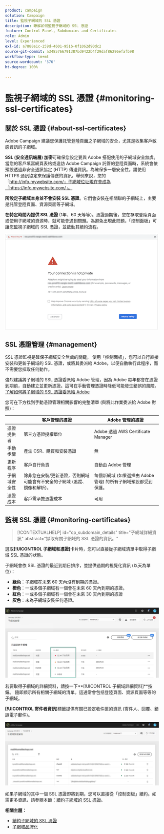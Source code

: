 ```yaml
---
product: campaign
solution: Campaign
title: 監視子網域的 SSL 憑證
description: 瞭解如何監視子網域的 SSL 憑證
feature: Control Panel, Subdomains and Certificates
role: Admin
level: Experienced
exl-id: a7888e1c-259d-4601-951b-0f1062d90dc2
source-git-commit: a3485766791387bd9422b4f29daf86296efafb98
workflow-type: tm+mt
source-wordcount: '576'
ht-degree: 100%

---
```


# 監視子網域的 SSL 憑證 {#monitoring-ssl-certificates}

## 關於 SSL 憑證 {#about-ssl-certificates}

Adobe Campaign 建議您保護託管登陸頁面之子網域的安全，尤其是收集客戶敏感資訊的子網域。

**SSL (安全通訊端層) 加密**&#x200B;可確保您設定要與 Adobe 搭配使用的子網域安全無虞。當您的客戶填寫網頁表格或造訪 Adobe Campaign 託管的登陸頁面時，系統會依預設透過非安全通訊協定 (HTTP) 傳送資訊。為確保多一層安全性，請使用 HTTPS 通訊協定來保護傳送的資訊。舉例來說，您的「http://info.mywebsite.com/」子網域位址現在會成為「https://info.mywebsite.com/」。

**所設定子網域本身並不會安裝 SSL 憑證**。它們會安裝在相關聯的子網域上，主要是託管登陸頁面、資源頁面等子網域。

**在特定時間內提供 SSL 憑證** (1年、60 天等等)。憑證過期後，您在存取登陸頁面或使用子網域的資源時，就可能會遇到問題。為避免出現此問題，「控制面板」可讓您監視子網域的 SSL 憑證，並啟動其續約流程。

![](assets/no_certificate.png)

## SSL 憑證管理 {#management}

SSL 憑證監視是確保子網域安全無虞的關鍵。 使用「控制面板」，您可以自行直接安裝和更新子網域的 SSL 憑證，或將其委派給 Adobe，以便自動執行此程序，而不需要您採取任何動作。

強烈建議將子網域的 SSL 憑證委派給 Adobe 管理，因為 Adobe 每年都會在憑證到期前，自動建立並更新憑證。這可在手動管理憑證時降低可能發生錯誤的風險。 [了解如何將子網域的 SSL 憑證委派給 Adobe](delegate-ssl.md)

您可在下方找到手動憑證管理相關影響的完整清單 (與將此作業委派給 Adobe 對照)：

|       | 客戶管理的憑證 | Adobe 管理的憑證 |
|  ---  |  ---  |  ---  |
| 憑證提供者 | 第三方憑證授權單位 | Adobe 透過 AWS Certificate Manager |
| 手動步驟 | 產生 CSR、購買和安裝憑證 | 無 |
| 更新程序 | 客戶自行負責 | 自動由 Adobe 管理 |
| 子網域安全性 | 除非您在安裝/更新憑證，否則網域可能會有不安全的子網域 (追蹤、鏡像和解析)。 | 每個新網域 (如果選擇由 Adobe 管理) 的所有子網域預設都受到保護。 |
| 憑證成本 | 客戶需承擔憑證成本 | 可用 |

## 監視 SSL 憑證 {#monitoring-certificates}

>[!CONTEXTUALHELP]
>id="cp_subdomain_details"
>title="子網域詳細資訊"
>abstract="擷取有關子網域的 SSL 憑證的資訊。"

選取&#x200B;**[!UICONTROL 子網域和憑證]**&#x200B;卡片時，您可以直接從子網域清單中取得子網域 SSL 憑證的狀態。

子網域會依 SSL 憑證的最近到期日排序，並提供過期的視覺化資訊 (以天為單位)：

* **綠色**：子網域在未來 60 天內沒有到期的憑證。
* **橙色**：一或多個子網域有一個會在未來 60 天內到期的憑證。
* **紅色**：一或多個子網域有一個會在未來 30 天內到期的憑證
* **灰色**：未為子網域安裝任何憑證。

![](assets/subdomains_list.png)

若要取得子網域的詳細資料，請按一下&#x200B;**[!UICONTROL 子網域詳細資料]**按鈕。
隨即顯示所有相關子網域的清單。這通常會包括登陸頁面、資源頁面等等的子網域。

**[!UICONTROL 寄件者資訊]**&#x200B;標籤提供有關已設定收件匣的資訊 (寄件人、回覆、錯誤電子郵件)。

![](assets/subdomain_details.png)

如果子網域的其中一個 SSL 憑證即將到期，您可以直接從「控制面板」續約。如需更多資訊，請參閱本節：[續約子網域的 SSL 憑證](../../subdomains-certificates/using/renewing-subdomain-certificate.md)。

**相關主題：**

* [續約子網域的 SSL 憑證](../../subdomains-certificates/using/renewing-subdomain-certificate.md)
* [子網域品牌化](../../subdomains-certificates/using/subdomains-branding.md)
